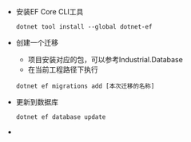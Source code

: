 - 安装EF Core CLI工具

  ```shell
  dotnet tool install --global dotnet-ef
  ```
  
- 创建一个迁移

  - 项目安装对应的包，可以参考Industrial.Database
  - 在当前工程路径下执行

  ```shell
  dotnet ef migrations add [本次迁移的名称]
  ```

- 更新到数据库

  ```shel
  dotnet ef database update
  ```

- 